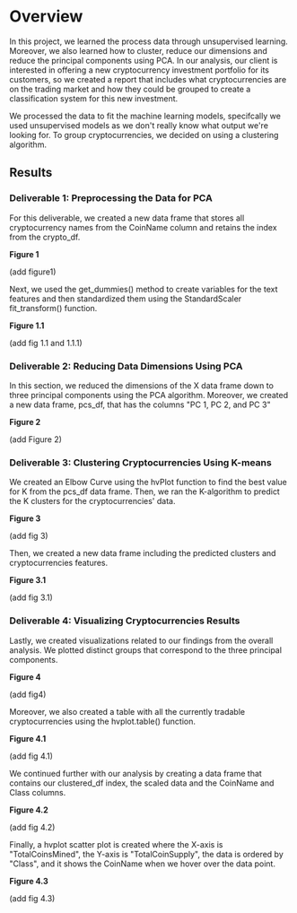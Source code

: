 # Overview

In this project, we learned the process data through unsupervised learning. Moreover, we also learned how to cluster, reduce our dimensions and reduce the principal components using PCA. In our analysis, our client is interested in offering a new cryptocurrency investment portfolio for its customers, so we created a report that includes what cryptocurrencies are on the trading market and how they could be grouped to create a classification system for this new investment. 

We processed the data to fit the machine learning models, specifcally we used unsupervised models as we don't really know what output we're looking for. To group cryptocurrencies, we decided on using a clustering algorithm. 

## Results 

### Deliverable 1: Preprocessing the Data for PCA

For this deliverable, we created a new data frame that stores all cryptocurrency names from the CoinName column and retains the index from the crypto_df. 

**Figure 1** 

(add figure1)

Next, we used the get_dummies() method to create variables for the text features and then standardized them using the StandardScaler fit_transform() function.

**Figure 1.1**

(add fig 1.1 and 1.1.1)

### Deliverable 2: Reducing Data Dimensions Using PCA

In this section, we reduced the dimensions of the X data frame down to three principal components using the PCA algorithm. Moreover, we created a new data frame, pcs_df, that has the columns "PC 1, PC 2, and PC 3"

**Figure 2**

(add Figure 2)

### Deliverable 3: Clustering Cryptocurrencies Using K-means

We created an Elbow Curve using the hvPlot function to find the best value for K from the pcs_df data frame. Then, we ran the K-algorithm to predict the K clusters for the cryptocurrencies' data. 

**Figure 3**

(add fig 3)

Then, we created a new data frame including the predicted clusters and cryptocurrencies features. 

**Figure 3.1**

(add fig 3.1)

### Deliverable 4: Visualizing Cryptocurrencies Results

Lastly, we created visualizations related to our findings from the overall analysis. We plotted distinct groups that correspond to the three principal components. 

**Figure 4**

(add fig4)

Moreover, we also created a table with all the currently tradable cryptocurrencies using the hvplot.table() function. 

**Figure 4.1**

(add fig 4.1)

We continued further with our analysis by creating a data frame that contains our clustered_df index, the scaled data and the CoinName and Class columns. 

**Figure 4.2**

(add fig 4.2)

Finally, a hvplot scatter plot is created where the X-axis is "TotalCoinsMined", the Y-axis is "TotalCoinSupply", the data is ordered by "Class", and it shows the CoinName when we hover over the data point.

**Figure 4.3**

(add fig 4.3)